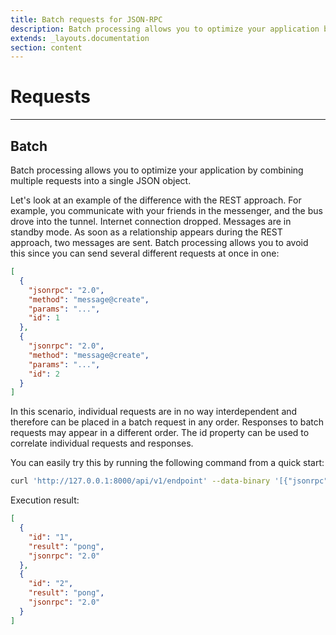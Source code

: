 ```yaml
---
title: Batch requests for JSON-RPC
description: Batch processing allows you to optimize your application by combining multiple requests into a single JSON object.
extends: _layouts.documentation
section: content
---
```


# Requests

----

## Batch

Batch processing allows you to optimize your application by combining multiple requests into a single JSON object.

Let's look at an example of the difference with the REST approach. For example, you communicate with your friends in the messenger, and the bus drove into the tunnel.
Internet connection dropped. Messages are in standby mode. As soon as a relationship appears during the REST approach, two messages are sent. Batch processing allows you to avoid this since you can send several different requests at once in one:

<!--
![JSON RPC Batch Requests](/assets/img/batch-requests.svg)
-->

```json
[
  {
    "jsonrpc": "2.0",
    "method": "message@create",
    "params": "...",
    "id": 1
  },
  {
    "jsonrpc": "2.0",
    "method": "message@create",
    "params": "...",
    "id": 2
  }
]
```

In this scenario, individual requests are in no way interdependent and therefore can be placed in a batch request in any order. Responses to batch requests may appear in a different order. The id property can be used to correlate individual requests and responses.

You can easily try this by running the following command from a quick start:

```bash
curl 'http://127.0.0.1:8000/api/v1/endpoint' --data-binary '[{"jsonrpc":"2.0","method":"tennis@ping","id":1},{"jsonrpc":"2.0","method":"tennis@ping","id":2}]'
```

Execution result:

```json
[
  {
    "id": "1",
    "result": "pong",
    "jsonrpc": "2.0"
  },
  {
    "id": "2",
    "result": "pong",
    "jsonrpc": "2.0"
  }
]
```
